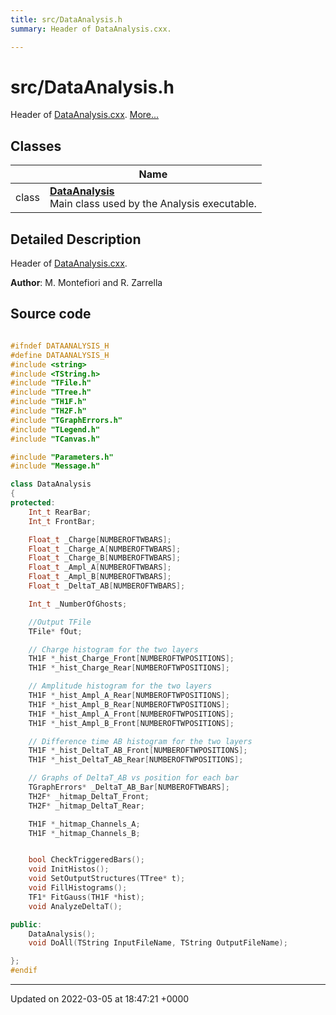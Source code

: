 ```yaml
---
title: src/DataAnalysis.h
summary: Header of DataAnalysis.cxx. 

---
```


# src/DataAnalysis.h

Header of [DataAnalysis.cxx](/Files/DataAnalysis_8cxx.md#file-dataanalysis.cxx).  [More...](#detailed-description)

## Classes

|                | Name           |
| -------------- | -------------- |
| class | **[DataAnalysis](/Classes/classDataAnalysis.md)** <br>Main class used by the Analysis executable.  |

## Detailed Description

Header of [DataAnalysis.cxx](/Files/DataAnalysis_8cxx.md#file-dataanalysis.cxx). 

**Author**: M. Montefiori and R. Zarrella 



## Source code

```cpp

#ifndef DATAANALYSIS_H
#define DATAANALYSIS_H
#include <string>
#include <TString.h>
#include "TFile.h"
#include "TTree.h"
#include "TH1F.h"
#include "TH2F.h"
#include "TGraphErrors.h"
#include "TLegend.h"
#include "TCanvas.h"

#include "Parameters.h"
#include "Message.h"

class DataAnalysis
{
protected:
    Int_t RearBar;                                      
    Int_t FrontBar;                                     

    Float_t _Charge[NUMBEROFTWBARS];                    
    Float_t _Charge_A[NUMBEROFTWBARS];                  
    Float_t _Charge_B[NUMBEROFTWBARS];                  
    Float_t _Ampl_A[NUMBEROFTWBARS];                    
    Float_t _Ampl_B[NUMBEROFTWBARS];                    
    Float_t _DeltaT_AB[NUMBEROFTWBARS];                 

    Int_t _NumberOfGhosts;                              

    //Output TFile
    TFile* fOut;                                        

    // Charge histogram for the two layers
    TH1F *_hist_Charge_Front[NUMBEROFTWPOSITIONS];      
    TH1F *_hist_Charge_Rear[NUMBEROFTWPOSITIONS];       

    // Amplitude histogram for the two layers
    TH1F *_hist_Ampl_A_Rear[NUMBEROFTWPOSITIONS];       
    TH1F *_hist_Ampl_B_Rear[NUMBEROFTWPOSITIONS];       
    TH1F *_hist_Ampl_A_Front[NUMBEROFTWPOSITIONS];      
    TH1F *_hist_Ampl_B_Front[NUMBEROFTWPOSITIONS];      

    // Difference time AB histogram for the two layers
    TH1F *_hist_DeltaT_AB_Front[NUMBEROFTWPOSITIONS];   
    TH1F *_hist_DeltaT_AB_Rear[NUMBEROFTWPOSITIONS];    

    // Graphs of DeltaT_AB vs position for each bar
    TGraphErrors* _DeltaT_AB_Bar[NUMBEROFTWBARS];       
    TH2F* _hitmap_DeltaT_Front;                         
    TH2F* _hitmap_DeltaT_Rear;                          

    TH1F *_hitmap_Channels_A;                           
    TH1F *_hitmap_Channels_B;                           


    bool CheckTriggeredBars();
    void InitHistos();
    void SetOutputStructures(TTree* t);
    void FillHistograms();
    TF1* FitGauss(TH1F *hist);
    void AnalyzeDeltaT();

public:
    DataAnalysis();
    void DoAll(TString InputFileName, TString OutputFileName);

};
#endif
```


-------------------------------

Updated on 2022-03-05 at 18:47:21 +0000
